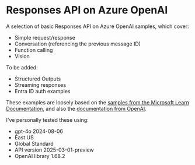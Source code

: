# Responses API on Azure OpenAI
A selection of basic Responses API on Azure OpenAI samples, which cover:

- Simple request/response
- Conversation (referencing the previous message ID)
- Function calling
- Vision

To be added:

- Structured Outputs
- Streaming responses
- Entra ID auth examples

These examples are loosely based on the [samples from the Microsoft Learn Documentation](https://learn.microsoft.com/en-gb/azure/ai-services/openai/how-to/responses), and also the [documentation from OpenAI](https://platform.openai.com/docs/api-reference/responses/create).

I've personally tested these using:

- gpt-4o 2024-08-06
- East US
- Global Standard
- API version 2025-03-01-preview
- OpenAI library 1.68.2
